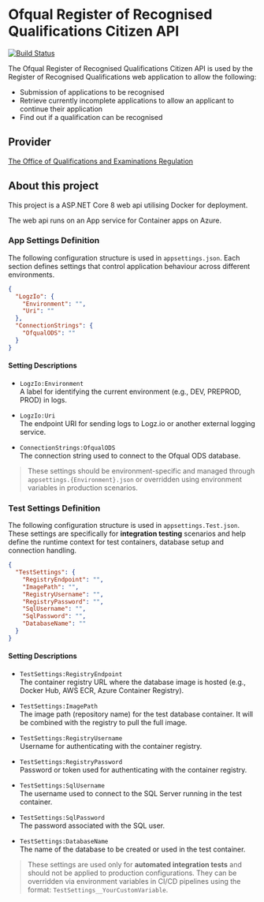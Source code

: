 # Ofqual Register of Recognised Qualifications Citizen API

[![Build Status](https://ofqual.visualstudio.com/Ofqual%20IM/_apis/build/status%2Fofqual-recognition-citizen-api?branchName=main)](https://ofqual.visualstudio.com/Ofqual%20IM/_build/latest?definitionId=395&branchName=main)

The Ofqual Register of Recognised Qualifications Citizen API is used by the Register of Recognised Qualifications web application to allow the following:

- Submission of applications to be recognised
- Retrieve currently incomplete applications to allow an applicant to continue their application
- Find out if a qualification can be recognised

## Provider

[The Office of Qualifications and Examinations Regulation](https://www.gov.uk/government/organisations/ofqual)

## About this project

This project is a ASP.NET Core 8 web api utilising Docker for deployment.

The web api runs on an App service for Container apps on Azure.

### App Settings Definition

The following configuration structure is used in `appsettings.json`. Each section defines settings that control application behaviour across different environments.

```json
{
  "LogzIo": {
    "Environment": "",
    "Uri": ""
  },
  "ConnectionStrings": {
    "OfqualODS": ""
  }
}
```

#### Setting Descriptions

- `LogzIo:Environment`  
  A label for identifying the current environment (e.g., DEV, PREPROD, PROD) in logs.

- `LogzIo:Uri`  
  The endpoint URI for sending logs to Logz.io or another external logging service.

- `ConnectionStrings:OfqualODS`  
   The connection string used to connect to the Ofqual ODS database.

> These settings should be environment-specific and managed through `appsettings.{Environment}.json` or overridden using environment variables in production scenarios.

### Test Settings Definition

The following configuration structure is used in `appsettings.Test.json`. These settings are specifically for **integration testing** scenarios and help define the runtime context for test containers, database setup and connection handling.

```json
{
  "TestSettings": {
    "RegistryEndpoint": "",
    "ImagePath": "",
    "RegistryUsername": "",
    "RegistryPassword": "",
    "SqlUsername": "",
    "SqlPassword": "",
    "DatabaseName": ""
  }
}
```

#### Setting Descriptions

- `TestSettings:RegistryEndpoint`  
  The container registry URL where the database image is hosted (e.g., Docker Hub, AWS ECR, Azure Container Registry).

- `TestSettings:ImagePath`  
  The image path (repository name) for the test database container. It will be combined with the registry to pull the full image.

- `TestSettings:RegistryUsername`  
  Username for authenticating with the container registry.

- `TestSettings:RegistryPassword`  
  Password or token used for authenticating with the container registry.

- `TestSettings:SqlUsername`  
  The username used to connect to the SQL Server running in the test container.

- `TestSettings:SqlPassword`  
  The password associated with the SQL user.

- `TestSettings:DatabaseName`  
   The name of the database to be created or used in the test container.

> These settings are used only for **automated integration tests** and should not be applied to production configurations. They can be overridden via environment variables in CI/CD pipelines using the format: `TestSettings__YourCustomVariable`.
